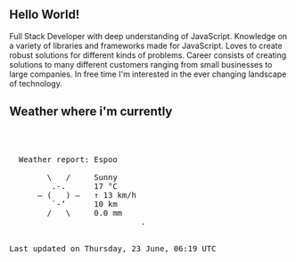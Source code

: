 ## Hello World!

Full Stack Developer with deep understanding of JavaScript. Knowledge on a variety of libraries and frameworks made for JavaScript. Loves to create robust solutions for different kinds of problems. Career consists of creating solutions to many different customers ranging from small businesses to large companies. In free time I'm interested in the ever changing landscape of technology. 

## Weather where i'm currently  
<pre>


 
  Weather report: Espoo  
    
        \   /     Sunny  
         .-.      17 °C  
      ― (   ) ―   ↑ 13 km/h  
         `-’      10 km  
        /   \     0.0 mm  
                            .


Last updated on Thursday, 23 June, 06:19 UTC
</pre>

